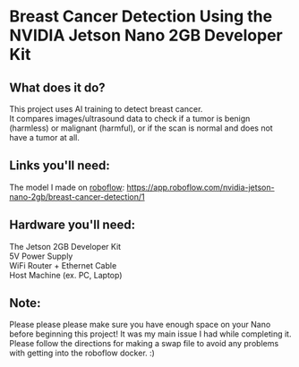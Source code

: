 # Breast Cancer Detection Using the NVIDIA Jetson Nano 2GB Developer Kit
## What does it do?
This project uses AI training to detect breast cancer. <br />
It compares images/ultrasound data to check if a tumor is benign (harmless) or malignant (harmful), or if the scan is normal and does not have a tumor at all. <br />

## Links you'll need:
The model I made on [roboflow](https://roboflow.com): https://app.roboflow.com/nvidia-jetson-nano-2gb/breast-cancer-detection/1 

## Hardware you'll need:
The Jetson 2GB Developer Kit <br />
5V Power Supply <br />
WiFi Router + Ethernet Cable <br />
Host Machine (ex. PC, Laptop) <br />

## Note:
Please please please make sure you have enough space on your Nano before beginning this project! It was my main issue I had while completing it. Please follow the directions for making a swap file to avoid any problems with getting into the roboflow docker. :)
